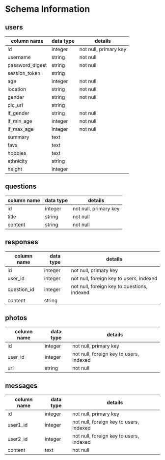 # Schema Information

## users
column name | data type | details
------------|-----------|-----------------------
id          | integer   | not null, primary key
username    | string    | not null
password_digest | string    | not null
session_token|  string  |
age         | integer   | not null
location    | string    | not null
gender      | string    | not null
pic_url     | string    |
lf_gender   | string    | not null
lf_min_age  | integer   | not null
lf_max_age  | integer   | not null
summary     | text      |
favs        | text      |
hobbies     | text      |
ethnicity   | string    |
height      | integer   |

## questions
column name | data type | details
------------|-----------|-----------------------
id          | integer   | not null, primary key
title       | string    | not null
content     | string    | not null

## responses
column name | data type | details
------------|-----------|-----------------------
id          | integer   | not null, primary key
user_id     | integer   | not null, foreign key to users, indexed
question_id | integer   | not null, foreign key to questions, indexed
content     | string    |  

## photos
column name | data type | details
------------|-----------|-----------------------
id          | integer   | not null, primary key
user_id     | integer   | not null, foreign key to users, indexed
url         | string    | not null

## messages
column name | data type | details
------------|-----------|-----------------------
id          | integer   | not null, primary key
user1_id    | integer   | not null, foreign key to users, indexed
user2_id    | integer   | not null, foreign key to users, indexed
content     | text      | not null

